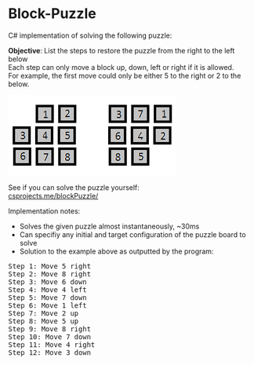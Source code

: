 # Block-Puzzle
C# implementation of solving the following puzzle:

<b>Objective</b>: List the steps to restore the puzzle from the right to the left below
<br>Each step can only move a block up, down, left or right if it is allowed. 
<br>For example, the first move could only be either 5 to the right or 2 to the below.

![alt tag](example.png)

See if you can solve the puzzle yourself:
<br><a target="_blank" href="http://csprojects.me/blockPuzzle/">csprojects.me/blockPuzzle/</a>

Implementation notes:
- Solves the given puzzle almost instantaneously, ~30ms
- Can specifiy any initial and target configuration of the puzzle board to solve
- Solution to the example above as outputted by the program:
<pre>
Step 1: Move 5 right
Step 2: Move 8 right
Step 3: Move 6 down
Step 4: Move 4 left
Step 5: Move 7 down
Step 6: Move 1 left
Step 7: Move 2 up
Step 8: Move 5 up
Step 9: Move 8 right
Step 10: Move 7 down
Step 11: Move 4 right
Step 12: Move 3 down
</pre>
